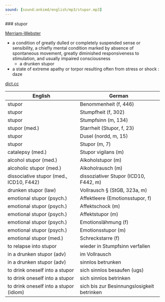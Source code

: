 ```yaml
---
sound: [sound:ankimd/english/mp3/stupor.mp3]
---
```


\### stupor

[Merriam-Webster](https://www.merriam-webster.com/dictionary/stupor)

- a condition of greatly dulled or completely suspended sense or sensibility, a chiefly mental condition marked by absence of spontaneous movement, greatly diminished responsiveness to stimulation, and usually impaired consciousness
    - a drunken stupor
- a state of extreme apathy or torpor resulting often from stress or shock : daze

[dict.cc](https://www.dict.cc/stupor)

| English        | German       |
| -------------- | ------------ |
| stupor | Benommenheit (f, 446) |
| stupor | Stumpfheit (f, 302) |
| stupor | Stumpfsinn (m, 134) |
| stupor (med.) | Starrheit (Stupor, f, 23) |
| stupor | Dusel (nordd, m, 15) |
| stupor | Stupor (m, 7) |
| catalepsy (med.) | Stupor vigilans (m) |
| alcohol stupor (med.) | Alkoholstupor (m) |
| alcoholic stupor (med.) | Alkoholrausch (m) |
| dissociative stupor (med., ICD10, F442) | dissoziativer Stupor (ICD10, F442, m) |
| drunken stupor (law) | Vollrausch § (StGB, 323a, m) |
| emotional stupor (psych.) | Affektleere (Emotionsstupor, f) |
| emotional stupor (psych.) | Affektschock (m) |
| emotional stupor (psych.) | Affektstupor (m) |
| emotional stupor (psych.) | Emotionslähmung (f) |
| emotional stupor (psych.) | Emotionsstupor (m) |
| emotional stupor (med.) | Schreckstarre (f) |
| to relapse into stupor | wieder in Stumpfsinn verfallen |
| in a drunken stupor (adv) | im Vollrausch |
| in a drunken stupor (adv) | sinnlos betrunken |
| to drink oneself into a stupor | sich sinnlos besaufen (ugs) |
| to drink oneself into a stupor | sich sinnlos betrinken |
| to drink oneself into a stupor (idiom) | sich bis zur Besinnungslosigkeit betrinken |

